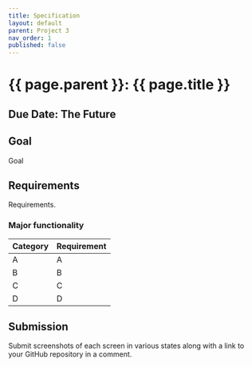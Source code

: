 ```yaml
---
title: Specification
layout: default
parent: Project 3
nav_order: 1
published: false
---
```


# {{ page.parent }}: {{ page.title }}

## Due Date: The Future

## Goal

Goal

## Requirements

Requirements.

### Major functionality

| Category | Requirement |
| -------- | ----------- |
| A        | A           |
| B        | B           |
| C        | C           |
| D        | D           |

## Submission

Submit screenshots of each screen in various states along with a link to your
GitHub repository in a comment.

